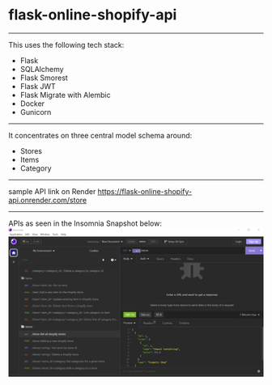 # flask-online-shopify-api

---
This uses the following tech stack:
- Flask
- SQLAlchemy
- Flask Smorest
- Flask JWT
- Flask Migrate with Alembic
- Docker
- Gunicorn

---
It concentrates on three central model schema around:
- Stores
- Items
- Category

---
sample API link on Render
https://flask-online-shopify-api.onrender.com/store

---
APIs as seen in the Insomnia Snapshot below:
![alt text](https://github.com/ziyenl/flask-online-shopify-api/blob/main/insomnia/insomnia.JPG?raw=true)
